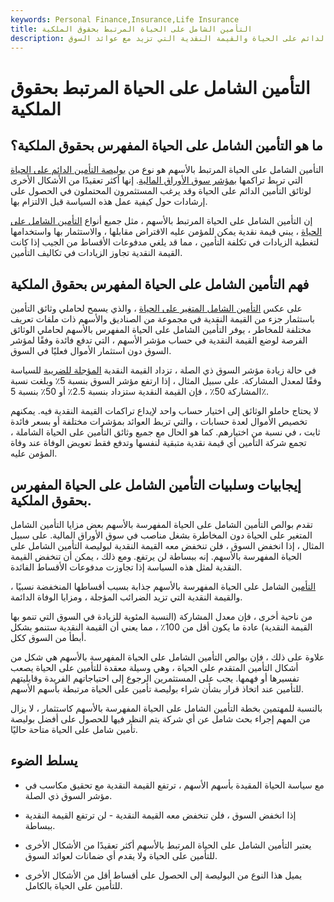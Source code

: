 ```yaml
---
keywords: Personal Finance,Insurance,Life Insurance
title: التأمين الشامل على الحياة المرتبط بحقوق الملكية
description: يجمع التأمين الشامل على الحياة المرتبط بالأسهم بين التأمين الدائم على الحياة والقيمة النقدية التي تزيد مع عوائد السوق.
---
```


# التأمين الشامل على الحياة المرتبط بحقوق الملكية
## ما هو التأمين الشامل على الحياة المفهرس بحقوق الملكية؟

التأمين الشامل على الحياة المرتبط بالأسهم هو نوع من [بوليصة التأمين الدائم على الحياة](/permanentlife) التي تربط تراكمها [بمؤشر سوق الأوراق المالية](/index). إنها أكثر تعقيدًا من الأشكال الأخرى لوثائق التأمين الدائم على الحياة وقد يرغب المستثمرون المحتملون في الحصول على إرشادات حول كيفية عمل هذه السياسة قبل الالتزام بها.

إن التأمين الشامل على الحياة المرتبط بالأسهم ، مثل جميع أنواع [التأمين الشامل على الحياة](/universallife) ، يبني قيمة نقدية يمكن للمؤمن عليه الاقتراض مقابلها ، والاستثمار بها واستخدامها لتغطية الزيادات في تكلفة التأمين ، مما قد يلغي مدفوعات الأقساط من الجيب إذا كانت القيمة النقدية تجاوز الزيادات في تكاليف التأمين.

## فهم التأمين الشامل على الحياة المفهرس بحقوق الملكية

على عكس [التأمين الشامل المتغير على الحياة](/variableuniversallife) ، والذي يسمح لحاملي وثائق التأمين باستثمار جزء من القيمة النقدية في مجموعة من الصناديق والأسهم ذات ملفات تعريف مختلفة للمخاطر ، يوفر التأمين الشامل على الحياة المفهرس بالأسهم لحاملي الوثائق الفرصة لوضع القيمة النقدية في حساب مؤشر الأسهم ، التي تدفع فائدة وفقًا لمؤشر السوق دون استثمار الأموال فعليًا في السوق.

في حالة زيادة مؤشر السوق ذي الصلة ، تزداد القيمة النقدية [المؤجلة للضريبة](/taxdeferred) للسياسة وفقًا لمعدل المشاركة. على سبيل المثال ، إذا ارتفع مؤشر السوق بنسبة 5٪ وبلغت نسبة المشاركة 50٪ ، فإن القيمة النقدية ستزداد بنسبة 2.5٪ أو 50٪ بنسبة 5٪.

لا يحتاج حاملو الوثائق إلى اختيار حساب واحد لإيداع تراكمات القيمة النقدية فيه. يمكنهم تخصيص الأموال لعدة حسابات ، والتي تربط العوائد بمؤشرات مختلفة أو بسعر فائدة ثابت ، في نسبة من اختيارهم. كما هو الحال مع جميع وثائق التأمين على الحياة الشاملة ، تجمع شركة التأمين أي قيمة نقدية متبقية لنفسها وتدفع فقط تعويض الوفاة عند وفاة المؤمن عليه.

## إيجابيات وسلبيات التأمين الشامل على الحياة المفهرس بحقوق الملكية.

تقدم بوالص التأمين الشامل على الحياة المفهرسة بالأسهم بعض مزايا التأمين الشامل المتغير على الحياة دون المخاطرة بشغل مناصب في سوق الأوراق المالية. على سبيل المثال ، إذا انخفض السوق ، فلن تنخفض معه القيمة النقدية لبوليصة التأمين الشامل على الحياة المفهرسة بالأسهم. إنه ببساطة لن يرتفع. ومع ذلك ، يمكن أن تنخفض القيمة النقدية لمثل هذه السياسة إذا تجاوزت مدفوعات الأقساط الفائدة.

[التأمين](/insurance-premium) الشامل على الحياة المفهرسة بالأسهم جذابة بسبب أقساطها المنخفضة نسبيًا ، والقيمة النقدية التي تزيد الضرائب المؤجلة ، ومزايا الوفاة الدائمة.

>

من ناحية أخرى ، فإن معدل المشاركة (النسبة المئوية للزيادة في السوق التي تنمو بها القيمة النقدية) عادة ما يكون أقل من 100٪ ، مما يعني أن القيمة النقدية ستنمو بشكل أبطأ من السوق ككل.

علاوة على ذلك ، فإن بوالص التأمين الشامل على الحياة المفهرسة بالأسهم هي شكل من أشكال التأمين المتقدم على الحياة ، وهي وسيلة معقدة للتأمين على الحياة يصعب تفسيرها أو فهمها. يجب على المستثمرين الرجوع إلى احتياجاتهم الفريدة وقابليتهم للتأمين عند اتخاذ قرار بشأن شراء بوليصة تأمين على الحياة مرتبطة بأسهم الأسهم.

بالنسبة للمهتمين بخطة التأمين الشامل على الحياة المفهرسة بالأسهم كاستثمار ، لا يزال من المهم إجراء بحث شامل عن أي شركة يتم النظر فيها للحصول على أفضل بوليصة تأمين شامل على الحياة متاحة حاليًا.

## يسلط الضوء

- مع سياسة الحياة المقيدة بأسهم الأسهم ، ترتفع القيمة النقدية مع تحقيق مكاسب في مؤشر السوق ذي الصلة.

- إذا انخفض السوق ، فلن تنخفض معه القيمة النقدية - لن ترتفع القيمة النقدية ببساطة.

- يعتبر التأمين الشامل على الحياة المرتبط بالأسهم أكثر تعقيدًا من الأشكال الأخرى للتأمين على الحياة ولا يقدم أي ضمانات لعوائد السوق.

- يميل هذا النوع من البوليصة إلى الحصول على أقساط أقل من الأشكال الأخرى للتأمين على الحياة بالكامل.

